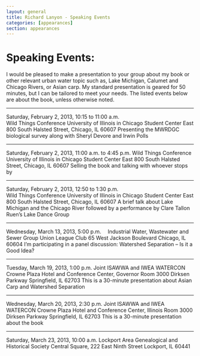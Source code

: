 ```yaml
---
layout: general
title: Richard Lanyon - Speaking Events
categories: [appearances]
section: appearances
---
```


# Speaking Events:
I would be pleased to make a presentation to your group about my book or other relevant urban water topic such as, Lake Michigan, Calumet and Chicago Rivers, or Asian carp. My standard presentation is geared for 50 minutes, but I can be tailored to meet your needs. The listed events below are about the book, unless otherwise noted.

----

Saturday, February 2, 2013, 10:15 to 11:00 a.m.  
Wild Things Conference
University of Illinois in Chicago
Student Center East
800 South Halsted Street, Chicago, IL 60607
Presenting the MWRDGC biological survey along with Sheryl Devore and Irwin Polls

----

Saturday, February 2, 2013, 11:00 a.m. to 4:45 p.m.
Wild Things Conference
University of Illinois in Chicago
Student Center East
800 South Halsted Street, Chicago, IL 60607
Selling the book and talking with whoever stops by 

----

Saturday, February 2, 2013, 12:50 to 1:30 p.m.  
Wild Things Conference
University of Illinois in Chicago
Student Center East
800 South Halsted Street, Chicago, IL 60607
A brief talk about Lake Michigan and the Chicago River followed by a performance by Clare Tallon Ruen’s Lake Dance Group

----

Wednesday, March 13, 2013, 5:00 p.m. 
Industrial Water, Wastewater and Sewer Group
Union League Club
65 West Jackson Boulevard
Chicago, IL 60604
I’m participating in a panel discussion: Watershed Separation – Is it a Good Idea?

----

Tuesday, March 19, 2013, 1:00 p.m.
Joint ISAWWA and IWEA WATERCON
Crowne Plaza Hotel and Conference Center, Governor Room
3000 Dirksen Parkway
Springfield, IL 62703
This is a 30-minute presentation about Asian Carp and Watershed Separation

----

Wednesday, March 20, 2013, 2:30 p.m.
Joint ISAWWA and IWEA WATERCON
Crowne Plaza Hotel and Conference Center, Illinois Room
3000 Dirksen Parkway
Springfield, IL 62703
This is a 30-minute presentation about the book

----

Saturday, March 23, 2013, 10:00 a.m.
Lockport Area Genealogical and Historical Society
Central Square, 222 East Ninth Street
Lockport, IL 60441
 
